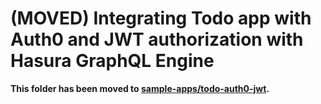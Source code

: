 # (MOVED) Integrating Todo app with Auth0 and JWT authorization with Hasura GraphQL Engine

**This folder has been moved to [sample-apps/todo-auth0-jwt](../../sample-apps/todo-auth0-jwt).**
